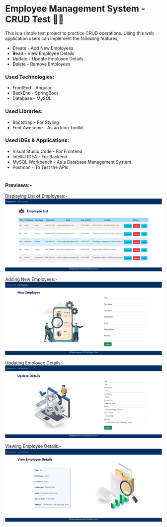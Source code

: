 # Employee Management System - CRUD Test 👩‍💼

This is a simple test project to practice CRUD operations. Using this web application users can implement the following features,
  <ul>
    <li><b>C</b>reate - Add New Employees</li>
    <li><b>R</b>ead - View Employee Details</li>
    <li><b>U</b>pdate - Update Employee Details</li>
    <li><b>D</b>elete - Remove Employees</li>
  </ul>
  
<h3>Used Technologies:</h3>
  <ul>
    <li>FrontEnd - Angular</li>
    <li>BackEnd - SpringBoot</li>
    <li>Database - MySQL</li>
  </ul>

  <h3>Used Libraries:</h3>
  <ul>
    <li>Bootstrap - For Styling</li>
    <li>Font Awesome - As an Icon Toolkit</li>
  </ul>

  <h3>Used IDEs & Applications:</h3>
  <ul>
    <li>Visual Studio Code - For Frontend</li>
    <li>IntelliJ IDEA - For Backend</li>
    <li>MySQL Workbench - As a Database Management System</li>
    <li>Postman - To Test the APIs</li>
  </ul>

#

 <h3>Previews:-</h3>

Displaying List of Employees:-
<img src="https://github.com/dulara-dinuli/EmployeeMaagementSystem-CrudTest/blob/main/ScreenShots/EMS-Employee_List.png?raw=true">
 
Adding New Employees:-
<img src="https://github.com/dulara-dinuli/EmployeeMaagementSystem-CrudTest/blob/main/ScreenShots/EMS-Add_Employee.png?raw=true">

Updating Employee Details:-
<img src="https://github.com/dulara-dinuli/EmployeeMaagementSystem-CrudTest/blob/main/ScreenShots/EMS-Update_Employee.png?raw=true">

Viewing Employee Details:-
<img src="https://github.com/dulara-dinuli/EmployeeMaagementSystem-CrudTest/blob/main/ScreenShots/EMS-View_Employee.png?raw=true">
